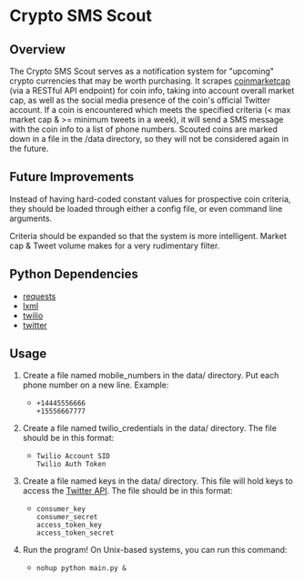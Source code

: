 # Crypto SMS Scout

## Overview
The Crypto SMS Scout serves as a notification system for "upcoming" crypto currencies that may be worth purchasing. It scrapes
[coinmarketcap](https://coinmarketcap.com/) (via a RESTful API endpoint) for coin info, taking into account overall market cap, as well as the social media presence of
the coin's official Twitter account. If a coin is encountered which meets the specified criteria (< max market cap & >= minimum tweets in a week),
it will send a SMS message with the coin info to a list of phone numbers. Scouted coins are marked down in a file in the /data directory, so they
will not be considered again in the future.

## Future Improvements
Instead of having hard-coded constant values for prospective coin criteria, they should be loaded through either a config file, or even command
line arguments.

Criteria should be expanded so that the system is more intelligent. Market cap & Tweet volume makes for a very rudimentary filter.

## Python Dependencies
- [requests](http://docs.python-requests.org/en/master/)
- [lxml](http://lxml.de/)
- [twilio](https://www.twilio.com/docs/libraries/python)
- [twitter](https://pypi.python.org/pypi/python-twitter)

## Usage
1. Create a file named mobile_numbers in the data/ directory. Put each phone number on a new line. Example:
   - ```
     +14445556666
     +15556667777
     ```
2. Create a file named twilio_credentials in the data/ directory. The file should be in this format:
   - ```
     Twilio Account SID
     Twilio Auth Token
     ```
3. Create a file named keys in the data/ directory. This file will hold keys to access the [Twitter API](https://developer.twitter.com/en/docs/basics/authentication/overview/application-only). The file should be in this format:
   - ```
     consumer_key
     consumer_secret
     access_token_key
     access_token_secret
     ```
4. Run the program! On Unix-based systems, you can run this command:
   - ```
     nohup python main.py &
     ```
